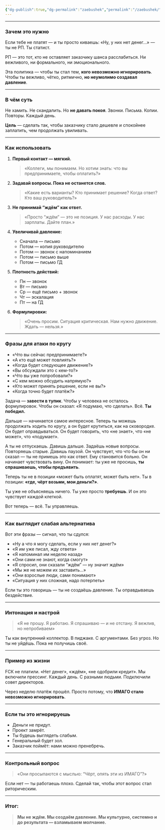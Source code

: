```yaml
---
{"dg-publish":true,"dg-permalink":"zaebushek","permalink":"/zaebushek/"}
---
```



---

### **Зачем это нужно**

Если тебе не платят — и ты просто киваешь: «Ну, у них нет денег…» — ты не РП. Ты статист. 

РП — это тот, кто не оставляет заказчику шанса расслабиться. Ни вежливого, ни формального, ни эмоционального.

Эта политика — чтобы ты стал тем, **кого невозможно игнорировать**. Чтобы ты вежливо, чётко, ритмично, **но неумолимо создавал давление**.

---

### **В чём суть**

Не хамить. Не скандалить. Но **не давать покоя**. Звонки. Письма. Копии. Повторы. Каждый день.

**Цель** — сделать так, чтобы заказчику стало дешевле и спокойнее заплатить, чем продолжать увиливать.

---

### **Как использовать**

1. **Первый контакт — мягкий.**
   > «Коллеги, мы понимаем. Но хотим знать: что вы предпринимаете, чтобы оплатить?»

2. **Задавай вопросы. Пока не останется слов.**
   > «Какие есть варианты? Кто принимает решение? Когда ответ? Кто ваш руководитель?»

3. **Не принимай “ждём” как ответ.**
   > «Просто “ждём” — это не позиция. У нас расходы. У нас зарплаты. Дайте план.»

4. **Увеличивай давление:**
   - Сначала — письмо
   - Потом — копия руководителю
   - Потом — звонок с напоминанием
   - Потом — письмо выше
   - Потом — письмо ГД

5. **Плотность действий:**
   - Пн — звонок
   - Вт — письмо
   - Ср — ещё письмо + звонок
   - Чт — эскалация
   - Пт — на ГД

6. **Формулировки:**
   > «Очень просим. Ситуация критическая. Нам нужно движение. Ждать — нельзя.»

---

### **Фразы для атаки по кругу**

- «Что вы сейчас предпринимаете?»
- «А кто ещё может повлиять?»
- «Когда будет следующее движение?»
- «Вы обсуждали это с кем-то?»
- «Что вы уже попробовали?»
- «С кем можно обсудить напрямую?»
- «Кто может принять решение, если не вы?»
- «Когда точно будет платёж?»

Задача — **завести в тупик**. Чтобы у человека не осталось формулировок. Чтобы он сказал: «Я подумаю, что сделать». Всё. **Ты победил.**

Дальше — начинается самое интересное. Теперь ты можешь продолжать ходить по кругу, а он будет крутиться, как на сковородке. Он будет оправдываться. Он будет говорить, что «не знает», что «не может», что «подумает».

А ты не отпускаешь. Давишь дальше. Задаёшь новые вопросы. Повторяешь старые. Давишь паузой. Он чувствует, что что бы он ни сказал — ты не примешь это как ответ. Ему становится больно. Он начинает чувствовать вину. Он понимает: ты уже не просишь, **ты спрашиваешь, чтобы предъявить**.

Теперь ты не в позиции «может быть оплатят, может быть нет». Ты в позиции: **«где, чёрт возьми, мои деньги?»**.

Ты уже не объясняешь ничего. Ты уже просто **требуешь**. И он это чувствует каждой клеткой.

Вот теперь — всё. Ты управляешь.

---

### **Как выглядит слабая альтернатива**

Вот эти фразы — сигнал, что ты сдулся:
- «Ну а что я могу сделать, если у них нет денег?»
- «Я им уже писал, жду ответа»
- «Я напоминал им неделю назад»
- «Они сами не знают, когда смогут»
- «Я спросил, они сказали “ждём” — ну значит ждём»
- «Мы же не можем их заставить…»
- «Они взрослые люди, сами понимают»
- «Ситуация у них сложная, надо потерпеть»

Если ты это говоришь — ты не создаёшь давление. Ты оправдываешь бездействие.

---

### **Интонация и настрой**

> «Я не прошу. Я работаю. Я спрашиваю — и не отстану. Я вежлив, но непробиваем»

Ты как внутренний коллектор. В пиджаке. С аргументами. Без угроз. Но ты не уйдёшь. Пока не получишь своё.

---

### **Пример из жизни**

FСК не платили. «Нет денег», «ждём», «не одобрили кредит». Мы включили прессинг. Каждый день. С разными людьми. Подключили совет директоров.

Через неделю платёж прошёл. Просто потому, что **ИМАГО стало невозможно игнорировать**.

---

### **Если ты это игнорируешь**

- Деньги не придут.
- Проект замрёт.
- Ты будешь выглядеть слабым.
- Генеральный будет зол.
- Заказчик поймёт: нами можно пренебречь.

---

### **Контрольный вопрос**

> «Они просыпаются с мыслью: “Чёрт, опять эти из ИМАГО”?»

Если нет — ты работаешь плохо. Сделай так, чтобы этот вопрос стал риторическим.

---

### **Итог:**

> **Мы не ждём. Мы создаём давление. Мы культурно, системно и до результата — взламываем молчание.**
